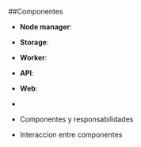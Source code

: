 ##Componentes


- **Node manager**: 
- **Storage**:
- **Worker**:
- **API**:
- **Web**:
- 






- Componentes y responsabilidades
- Interaccion entre componentes

